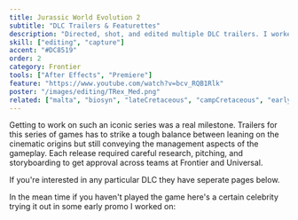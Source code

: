 ```yaml
---
title: Jurassic World Evolution 2
subtitle: "DLC Trailers & Featurettes"
description: "Directed, shot, and edited multiple DLC trailers. I worked on JWE2 across it's initial release and first five DLCs."
skill: ["editing", "capture"]
accent: "#DC8519"
order: 2
category: Frontier
tools: ["After Effects", "Premiere"]
feature: "https://www.youtube.com/watch?v=bcv_RQB1Rlk"
poster: "/images/editing/TRex_Med.png"
related: ["malta", "biosyn", "lateCretaceous", "campCretaceous", "earlyCretaceous"]
---
```


<script>
  import ReadMore from '$lib/components/ReadMore.svelte';
  import YouTube from '$lib/components/YouTube.svelte';
</script>

Getting to work on such an iconic series was a real milestone. Trailers for this series of games has to strike a tough balance between leaning on the cinematic origins but still conveying the management aspects of the gameplay. Each release required careful research, pitching, and storyboarding to get approval across teams at Frontier and Universal.

<ReadMore link='/project/jwe2' colour='#DC8519'>

If you're interested in any particular DLC they have seperate pages below.

In the mean time if you haven't played the game here's a certain celebrity trying it out in some early promo I worked on:

<YouTube url="https://www.youtube.com/watch?v=WRo39vtLJLA" />

<YouTube url="https://www.youtube.com/watch?v=iR8I8uEY2hU" />

</ReadMore>
